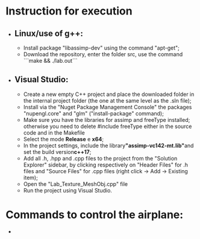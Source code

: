 <h1> Instruction for execution </h1>

<ul>
    <li>
        <h2>Linux/use of g++:</h2>
        <ul>
            <li>Install package "libassimp-dev" using the command "apt-get";</li>
            <li>Download the repository, enter the folder src, use the command ```make && ./lab.out```</li>
        </ul>
    </li>
    <li>
        <h2>Visual Studio:</li>
        <ul>
            <li>Create a new empty C++ project and place the downloaded folder in the internal project folder (the one at the same level as the .sln file);</li>
            <li>Install via the "Nuget Package Management Console" the packages "nupengl.core" and "glm" ("install-package" command);</li>
            <li>Make sure you have the libraries for assimp and freeType installed; otherwise you need to delete #include freeType either in the source code and in the Makefile</li>
            <li>Select the mode <strong>Release</strong> e <strong>x64</strong>;</li>
            <li>In the project settings, include the library<strong>"assimp-vc142-mt.lib"</strong>and set the build version<strong>c++17</strong>;</li>
            <li>Add all .h, .hpp and .cpp files to the project from the "Solution Explorer" sidebar, by clicking respectively on "Header Files" for .h files and "Source Files" for .cpp files (right click -> Add -> Existing item);</li>
            <li>Open the "Lab_Texture_MeshObj.cpp" file</li>
            <li>Run the project using Visual Studio.</li>
        </ul>
    </li>
</ul>

<h1> Commands to control the airplane: </h1>

<ul>
    <li></li>
</ul>
